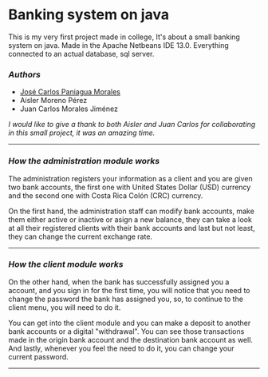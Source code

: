 # **Banking system on java**

This is my very first project made in college, It's about a small banking system on java. Made in the Apache Netbeans IDE 13.0. Everything connected to an actual database, sql server.

### *Authors*
* [José Carlos Paniagua Morales](https://www.linkedin.com/in/josé-carlos-paniagua-morales-2162a6232/)
* Aisler Moreno Pérez
* Juan Carlos Morales Jiménez

*I would like to give a thank to both Aisler and Juan Carlos for collaborating in this small project, it was an amazing time.*

---

### *How the administration module works*
The administration registers your information as a client and you are given two bank accounts, the first one with United States Dollar (USD) currency and the second one with Costa Rica Colón (CRC) currency.

On the first hand, the administration staff can modify bank accounts, make them either active or inactive or asign a new balance, they can take a look at all their registered clients with their bank accounts and last but not least, they can change the current exchange rate.

---

### *How the client module works*
On the other hand, when the bank has successfully assigned you a account, and you sign in for the first time, you will notice that you need to change the password the bank has assigned you, so, to continue to the client menu, you will need to do it.

You can get into the client module and you can make a deposit to another bank accounts or a digital "withdrawal". You can see those transactions made in the origin bank account and the destination bank account as well. And lastly, whenever you feel the need to do it, you can change your current password.

---